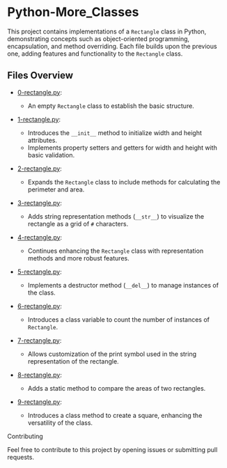 # Python-More_Classes

This project contains implementations of a `Rectangle` class in Python, demonstrating concepts such as object-oriented programming, encapsulation, and method overriding. Each file builds upon the previous one, adding features and functionality to the `Rectangle` class.

## Files Overview

- [0-rectangle.py](0-rectangle.py): 
  - An empty `Rectangle` class to establish the basic structure.

- [1-rectangle.py](1-rectangle.py): 
  - Introduces the `__init__` method to initialize width and height attributes.
  - Implements property setters and getters for width and height with basic validation.

- [2-rectangle.py](2-rectangle.py): 
  - Expands the `Rectangle` class to include methods for calculating the perimeter and area.

- [3-rectangle.py](3-rectangle.py): 
  - Adds string representation methods (`__str__`) to visualize the rectangle as a grid of `#` characters.

- [4-rectangle.py](4-rectangle.py): 
  - Continues enhancing the `Rectangle` class with representation methods and more robust features.

- [5-rectangle.py](5-rectangle.py): 
  - Implements a destructor method (`__del__`) to manage instances of the class.

- [6-rectangle.py](6-rectangle.py): 
  - Introduces a class variable to count the number of instances of `Rectangle`.

- [7-rectangle.py](7-rectangle.py): 
  - Allows customization of the print symbol used in the string representation of the rectangle.

- [8-rectangle.py](8-rectangle.py): 
  - Adds a static method to compare the areas of two rectangles.

- [9-rectangle.py](9-rectangle.py): 
  - Introduces a class method to create a square, enhancing the versatility of the class.

Contributing

Feel free to contribute to this project by opening issues or submitting pull requests.